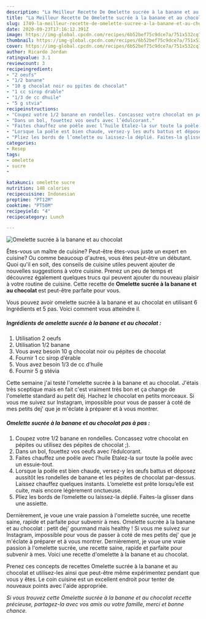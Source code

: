 ```yaml
---
description: "La Meilleur Recette De Omelette sucrée à la banane et au chocolat"
title: "La Meilleur Recette De Omelette sucrée à la banane et au chocolat"
slug: 1749-la-meilleur-recette-de-omelette-sucree-a-la-banane-et-au-chocolat
date: 2020-09-23T17:16:12.391Z
image: https://img-global.cpcdn.com/recipes/6b52bef75c9dce7a/751x532cq70/omelette-sucree-a-la-banane-et-au-chocolat-photo-principale-de-la-recette.jpg
thumbnail: https://img-global.cpcdn.com/recipes/6b52bef75c9dce7a/751x532cq70/omelette-sucree-a-la-banane-et-au-chocolat-photo-principale-de-la-recette.jpg
cover: https://img-global.cpcdn.com/recipes/6b52bef75c9dce7a/751x532cq70/omelette-sucree-a-la-banane-et-au-chocolat-photo-principale-de-la-recette.jpg
author: Ricardo Jordan
ratingvalue: 3.1
reviewcount: 3
recipeingredient:
- "2 oeufs"
- "1/2 banane"
- "10 g chocolat noir ou ppites de chocolat"
- "1 cc sirop drable"
- "1/3 de cc dhuile"
- "5 g stvia"
recipeinstructions:
- "Coupez votre 1/2 banane en rondelles. Concassez votre chocolat en pépites ou utilisez des pépites de chocolat ;)."
- "Dans un bol, fouettez vos oeufs avec l’édulcorant."
- "Faites chauffez une poêle avec l’huile Etalez-la sur toute la poêle avec un essuie-tout."
- "Lorsque la poêle est bien chaude, versez-y les œufs battus et déposez aussitôt les rondelles de banane et les pépites de chocolat par-dessus. Laissez chauffez quelques instants. L’omelette est prête lorsqu’elle est cuite, mais encore légèrement onctueuse."
- "Pliez les bords de l’omelette ou laissez-la déplié. Faites-la glisser dans une assiette."
categories:
- Resep
tags:
- omelette
- sucre
- 

katakunci: omelette sucre  
nutrition: 148 calories
recipecuisine: Indonesian
preptime: "PT12M"
cooktime: "PT50M"
recipeyield: "4"
recipecategory: Lunch

---
```



![Omelette sucrée à la banane et au chocolat](https://img-global.cpcdn.com/recipes/6b52bef75c9dce7a/751x532cq70/omelette-sucree-a-la-banane-et-au-chocolat-photo-principale-de-la-recette.jpg)

Êtes-vous un maître de cuisine? Peut-être êtes-vous juste un expert en cuisine? Ou comme beaucoup d'autres, vous êtes peut-être un débutant. Quoi qu'il en soit, des conseils de cuisine utiles peuvent ajouter de nouvelles suggestions à votre cuisine. Prenez un peu de temps et découvrez également quelques trucs qui peuvent ajouter du nouveau plaisir à votre routine de cuisine. Cette recette de <strong> Omelette sucrée à la banane et au chocolat </strong> est peut-être parfaite pour vous.

<!--inarticleads1-->

Vous pouvez avoir omelette sucrée à la banane et au chocolat en utilisant 6 Ingrédients et 5 pas. Voici comment vous atteindre il.

##### Ingrédients de omelette sucrée à la banane et au chocolat :

1. Utilisation 2 oeufs
1. Utilisation 1/2 banane
1. Vous avez besoin 10 g chocolat noir ou pépites de chocolat
1. Fournir 1 cc sirop d’érable
1. Vous avez besoin 1/3 de cc d’huile
1. Fournir 5 g stévia


Cette semaine j&#39;ai testé l&#39;omelette sucrée à la banane et au chocolat. J&#39;étais très sceptique mais en fait c&#39;est vraiment très bon et ça change de l&#39;omelette standard au petit déj. Hachez le chocolat en petits morceaux. Si vous me suivez sur Instagram, impossible pour vous de passer à coté de mes petits dej&#39; que je m&#39;éclate à préparer et à vous montrer. 

<!--inarticleads2-->

##### Omelette sucrée à la banane et au chocolat pas à pas :

1. Coupez votre 1/2 banane en rondelles. Concassez votre chocolat en pépites ou utilisez des pépites de chocolat ;).
1. Dans un bol, fouettez vos oeufs avec l’édulcorant.
1. Faites chauffez une poêle avec l’huile Etalez-la sur toute la poêle avec un essuie-tout.
1. Lorsque la poêle est bien chaude, versez-y les œufs battus et déposez aussitôt les rondelles de banane et les pépites de chocolat par-dessus. Laissez chauffez quelques instants. L’omelette est prête lorsqu’elle est cuite, mais encore légèrement onctueuse.
1. Pliez les bords de l’omelette ou laissez-la déplié. Faites-la glisser dans une assiette.


Dernièrement, je voue une vraie passion à l&#39;omelette sucrée, une recette saine, rapide et parfaite pour subvenir à mes. Omelette sucrée à la banane et au chocolat : petit dej&#39; gourmand mais healthy ! Si vous me suivez sur Instagram, impossible pour vous de passer à coté de mes petits dej&#39; que je m&#39;éclate à préparer et à vous montrer. Dernièrement, je voue une vraie passion à l&#39;omelette sucrée, une recette saine, rapide et parfaite pour subvenir à mes. Voici une recette d&#39;omelette à la banane et au chocolat. 

<!--inarticleads1-->

<p>
Prenez ces concepts de recettes Omelette sucrée à la banane et au chocolat et utilisez-les ainsi que peut-être même expérimentez pendant que vous y êtes. Le coin cuisine est un excellent endroit pour tenter de nouveaux points avec l'aide appropriée.
</p>

<p>
<i>Si vous trouvez cette Omelette sucrée à la banane et au chocolat recette précieuse, partagez-la avec vos amis ou votre famille, merci et bonne chance.</i>
</p>
